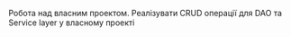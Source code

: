Робота над власним проектом. Реалізувати CRUD операції для DAO та Service layer у власному проекті 
